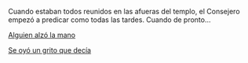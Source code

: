 Cuando estaban todos reunidos en las afueras del templo, el Consejero empezó a predicar como todas
las tardes.
Cuando de pronto...

[Alguien alzó la mano](manos/manoArriba.md)

[Se oyó un grito que decía ](grito/grito.md)
